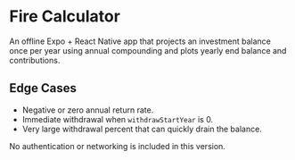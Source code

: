 # Fire Calculator


An offline Expo + React Native app that projects an investment balance once per year using annual compounding and plots yearly end balance and contributions.


## Edge Cases
- Negative or zero annual return rate.
- Immediate withdrawal when `withdrawStartYear` is 0.
- Very large withdrawal percent that can quickly drain the balance.

No authentication or networking is included in this version.

